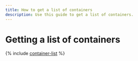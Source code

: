 ```yaml
---
title: How to get a list of containers
description: Use this guide to get a list of containers.
---
```


# Getting a list of containers

{% include [container-list](../../_includes/serverless-containers/container-list.md) %}
